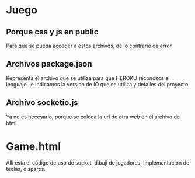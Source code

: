 # Juego


## Porque css y js en public
Para que se pueda acceder a estos archivos, de lo contrario da error


## Archivos package.json
Representa el archivo que se utiliza para que HEROKU reconozca el lenguaje, le indicamos la version de IO 
que se utiliza y detalles del proyecto


## Archivo socketio.js
Ya no es necesario, porque se coloca la url de otra web en el archivo de html

# Game.html

Alli esta el código de uso de socket, dibuji de jugadores,
Implementacion de teclas, disparos.

